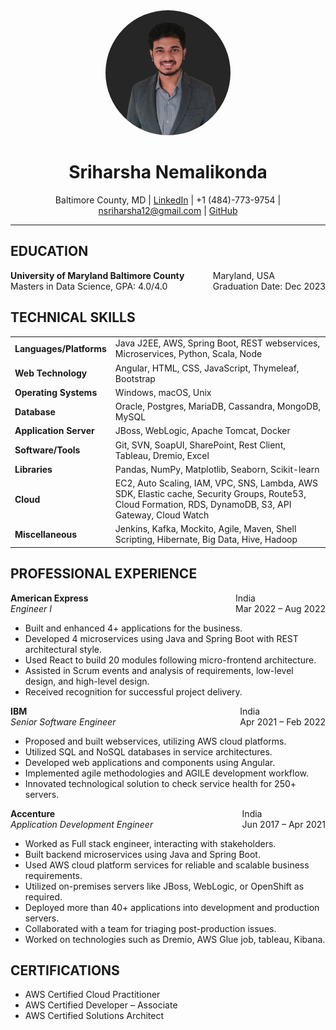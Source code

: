 <div align="center">
  <img src="./assets/4.png" alt="Sriharsha Nemalikonda" width="200" style="border-radius: 50%;"/>
</div>

<div align="center">
  <h1>Sriharsha Nemalikonda</h1>
<!-- </div> -->

<!-- <div align="center"> -->
  Baltimore County, MD | [LinkedIn](https://www.linkedin.com/in/sriharsha-n) | +1 (484)-773-9754 | nsriharsha12@gmail.com | [GitHub](https://github.com/nsriharsha04)
</div>

------

## EDUCATION

<div style="display: flex; justify-content: space-between;">
  <div>
    <b>University of Maryland Baltimore County</b><br>
    Masters in Data Science, GPA: 4.0/4.0
  </div>
  <div>
    Maryland, USA<br>
     Graduation Date: Dec 2023
  </div>
</div>

## TECHNICAL SKILLS

|          |                                                                                |
|-----------------------------|----------------------------------------------------------------------------------------------|
| **Languages/Platforms**         | Java J2EE, AWS, Spring Boot, REST webservices, Microservices, Python, Scala, Node             |
| **Web Technology**              | Angular, HTML, CSS, JavaScript, Thymeleaf, Bootstrap                                        |
| **Operating Systems**           | Windows, macOS, Unix                                                                         |
| **Database**                    | Oracle, Postgres, MariaDB, Cassandra, MongoDB, MySQL                                        |
| **Application Server**          | JBoss, WebLogic, Apache Tomcat, Docker                                                      |
| **Software/Tools**              | Git, SVN, SoapUI, SharePoint, Rest Client, Tableau, Dremio, Excel                           |
| **Libraries**                   | Pandas, NumPy, Matplotlib, Seaborn, Scikit-learn                                            |
| **Cloud**                       | EC2, Auto Scaling, IAM, VPC, SNS, Lambda, AWS SDK, Elastic cache, Security Groups, Route53, Cloud Formation, RDS, DynamoDB, S3, API Gateway, Cloud Watch |
| **Miscellaneous**               | Jenkins, Kafka, Mockito, Agile, Maven, Shell Scripting, Hibernate, Big Data, Hive, Hadoop    |


## PROFESSIONAL EXPERIENCE

<div style="display: flex; justify-content: space-between;">
  <div>
    <b>American Express</b><br>
    <i>Engineer I</i>
  </div>
  <div>
    India<br>
     Mar 2022 – Aug 2022
  </div>
</div>

- Built and enhanced 4+ applications for the business.
- Developed 4 microservices using Java and Spring Boot with REST architectural style.
- Used React to build 20 modules following micro-frontend architecture.
- Assisted in Scrum events and analysis of requirements, low-level design, and high-level design.
- Received recognition for successful project delivery.

<div style="display: flex; justify-content: space-between;">
  <div>
    <b>IBM</b><br>
    <i>Senior Software Engineer</i>
  </div>
  <div>
    India<br>
     Apr 2021 – Feb 2022
  </div>
</div>

- Proposed and built webservices, utilizing AWS cloud platforms.
- Utilized SQL and NoSQL databases in service architectures.
- Developed web applications and components using Angular.
- Implemented agile methodologies and AGILE development workflow.
- Innovated technological solution to check service health for 250+ servers.

<div style="display: flex; justify-content: space-between;">
  <div>
    <b>Accenture</b><br>
    <i>Application Development Engineer</i>
  </div>
  <div>
    India<br>
     Jun 2017 – Apr 2021
  </div>
</div>

- Worked as Full stack engineer, interacting with stakeholders.
- Built backend microservices using Java and Spring Boot.
- Used AWS cloud platform services for reliable and scalable business requirements.
- Utilized on-premises servers like JBoss, WebLogic, or OpenShift as required.
- Deployed more than 40+ applications into development and production servers.
- Collaborated with a team for triaging post-production issues.
- Worked on technologies such as Dremio, AWS Glue job, tableau, Kibana.

## CERTIFICATIONS

- AWS Certified Cloud Practitioner
- AWS Certified Developer – Associate
- AWS Certified Solutions Architect
